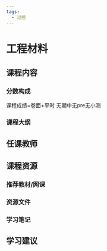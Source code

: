 ```yaml
---
tags:
  - 过控
---
```


# 工程材料

## 课程内容

### 分数构成

课程成绩=卷面+平时 无期中无pre无小测

### 课程大纲


## 任课教师


## 课程资源

### 推荐教材/网课

### 资源文件

### 学习笔记

## 学习建议


